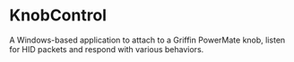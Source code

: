 KnobControl
===========

A Windows-based application to attach to a Griffin PowerMate knob, listen for HID packets and respond with various behaviors. 